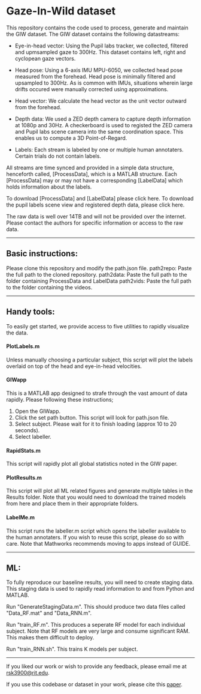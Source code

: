 # Gaze-In-Wild dataset

This repository contains the code used to process, generate and maintain the GIW dataset. The GIW dataset contains the following datastreams:

* Eye-in-head vector: Using the Pupil labs tracker, we collected, filtered and upmsampled gaze to 300Hz. This dataset contains left, right and cyclopean gaze vectors.

* Head pose: Using a 6-axis IMU MPU-6050, we collected head pose measured from the forehead. Head pose is minimally filtered and upsampled to 300Hz. As is common with IMUs, situations wherein large drifts occured were manually corrected using approximations.

* Head vector: We calculate the head vector as the unit vector outward from the forehead.

* Depth data: We used a ZED depth camera to capture depth information at 1080p and 30Hz. A checkerboard is used to registed the ZED camera and Pupil labs scene camera into the same coordination space. This enables us to compute a 3D Point-of-Regard.

* Labels: Each stream is labeled by one or multiple human annotaters. Certain trials do not contain labels.

All streams are time synced and provided in a simple data structure, henceforth called, [ProcessData], which is a MATLAB structure. Each [ProcessData] may or may not have a corresponding [LabelData] which holds information about the labels.

To download [ProcessData] and [LabelData] please click here.
To download the pupil labels scene view and registered depth data, please click here.

The raw data is well over 14TB and will not be provided over the internet. Please contact the authors for specific information or access to the raw data.

----------------------------
## Basic instructions:

Please clone this repository and modify the path.json file.
path2repo: Paste the full path to the cloned repository.
path2data: Paste the full path to the folder containing ProcessData and LabelData
path2vids: Paste the full path to the folder containing the videos.

----------------------------
## Handy tools:

To easily get started, we provide access to five utilities to rapidly visualize the data.

#### PlotLabels.m
Unless manually choosing a particular subject, this script will plot the labels overlaid on top of the head and eye-in-head velocities.

#### GIWapp
This is a MATLAB app designed to strafe through the vast amount of data rapidly.
Please following these instructions;
1. Open the GIWapp.
2. Click the set path button. This script will look for path.json file.
3. Select subject. Please wait for it to finish loading (approx 10 to 20 seconds).
4. Select labeller.

#### RapidStats.m
This script will rapidly plot all global statistics noted in the GIW paper.

#### PlotResults.m
This script will plot all ML related figures and generate multiple tables in the Results folder. Note that you would need to download the trained models from here and place them in their appropriate folders.

#### LabelMe.m
This script runs the labeller.m script which opens the labeller available to the human annotaters. If you wish to reuse this script, please do so with care. Note that Mathworks recommends moving to apps instead of GUIDE.

---------------------------
## ML:

To fully reproduce our baseline results, you will need to create staging data. This staging data is used to rapidly read information to and from Python and MATLAB.

Run "GenerateStagingData.m". This should produce two data files called "Data_RF.mat" and "Data_RNN.m".

Run "train_RF.m". This produces a seperate RF model for each individual subject. Note that RF models are very large and consume significant RAM. This makes them difficult to deploy.

Run "train_RNN.sh". This trains K models per subject.

---------------------------
If you liked our work or wish to provide any feedback, please email me at rsk3900@rit.edu.

If you use this codebase or dataset in your work, please cite this [paper](https://arxiv.org/abs/1905.13146).